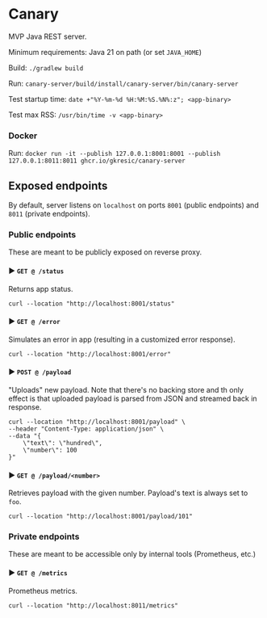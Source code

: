 # Canary

MVP Java REST server.

Minimum requirements: Java 21 on path (or set `JAVA_HOME`)

Build: `./gradlew build`

Run: `canary-server/build/install/canary-server/bin/canary-server`

Test startup time: `date +"%Y-%m-%d %H:%M:%S.%N%:z"; <app-binary>`

Test max RSS: `/usr/bin/time -v <app-binary>`

### Docker

Run: `docker run -it --publish 127.0.0.1:8001:8001 --publish 127.0.0.1:8011:8011 ghcr.io/gkresic/canary-server`

## Exposed endpoints

By default, server listens on `localhost` on ports `8001` (public endpoints) and `8011` (private endpoints).

### Public endpoints

These are meant to be publicly exposed on reverse proxy.

#### ► `GET @ /status`

Returns app status.

```
curl --location "http://localhost:8001/status"
```

#### ► `GET @ /error`

Simulates an error in app (resulting in a customized error response).

```
curl --location "http://localhost:8001/error"
```

#### ► `POST @ /payload`

"Uploads" new payload. Note that there's no backing store and th only effect is that uploaded payload is parsed from JSON and streamed back in response.

```
curl --location "http://localhost:8001/payload" \
--header "Content-Type: application/json" \
--data "{
	\"text\": \"hundred\",
	\"number\": 100
}"
```

####  ► `GET @ /payload/<number>`

Retrieves payload with the given number. Payload's text is always set to `foo`.

```
curl --location "http://localhost:8001/payload/101"
```

### Private endpoints

These are meant to be accessible only by internal tools (Prometheus, etc.)

#### ► `GET @ /metrics`

Prometheus metrics.

```
curl --location "http://localhost:8011/metrics"
```

